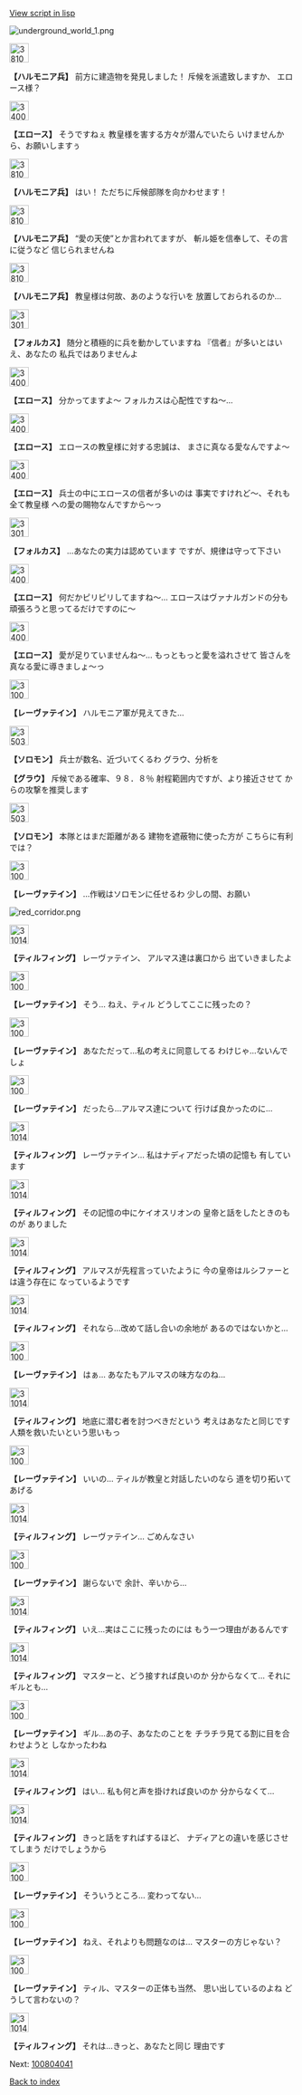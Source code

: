 [View script in lisp](../scripts/100804030.txt)

![underground_world_1.png](../images/backgrounds/underground_world_1.png)

<img src="../images/units/3810001.png" alt="3810001.png" height="34"/>

**【ハルモニア兵】**
前方に建造物を発見しました！
斥候を派遣致しますか、
エロース様？

<img src="../images/units/3400411.png" alt="3400411.png" height="34"/>

**【エロース】**
そうですねぇ
教皇様を害する方々が潜んでいたら
いけませんから、お願いしますぅ

<img src="../images/units/3810001.png" alt="3810001.png" height="34"/>

**【ハルモニア兵】**
はい！
ただちに斥候部隊を向かわせます！

<img src="../images/units/3810001.png" alt="3810001.png" height="34"/>

**【ハルモニア兵】**
“愛の天使”とか言われてますが、
斬ル姫を信奉して、その言に従うなど
信じられませんね

<img src="../images/units/3810001.png" alt="3810001.png" height="34"/>

**【ハルモニア兵】**
教皇様は何故、あのような行いを
放置しておられるのか…

<img src="../images/units/3301811.png" alt="3301811.png" height="34"/>

**【フォルカス】**
随分と積極的に兵を動かしていますね
『信者』が多いとはいえ、あなたの
私兵ではありませんよ

<img src="../images/units/3400411.png" alt="3400411.png" height="34"/>

**【エロース】**
分かってますよ～
フォルカスは心配性ですね～…

<img src="../images/units/3400411.png" alt="3400411.png" height="34"/>

**【エロース】**
エロースの教皇様に対する忠誠は、
まさに真なる愛なんですよ～

<img src="../images/units/3400411.png" alt="3400411.png" height="34"/>

**【エロース】**
兵士の中にエロースの信者が多いのは
事実ですけれど～、それも全て教皇様
への愛の賜物なんですから～っ

<img src="../images/units/3301811.png" alt="3301811.png" height="34"/>

**【フォルカス】**
…あなたの実力は認めています
ですが、規律は守って下さい

<img src="../images/units/3400411.png" alt="3400411.png" height="34"/>

**【エロース】**
何だかピリピリしてますね～…
エロースはヴァナルガンドの分も
頑張ろうと思ってるだけですのに～

<img src="../images/units/3400411.png" alt="3400411.png" height="34"/>

**【エロース】**
愛が足りていませんね～…
もっともっと愛を溢れさせて
皆さんを真なる愛に導きましょ～っ

<img src="../images/units/3100211.png" alt="3100211.png" height="34"/>

**【レーヴァテイン】**
ハルモニア軍が見えてきた…

<img src="../images/units/3503111.png" alt="3503111.png" height="34"/>

**【ソロモン】**
兵士が数名、近づいてくるわ
グラウ、分析を

**【グラウ】**
斥候である確率、９８．８％
射程範囲内ですが、より接近させて
からの攻撃を推奨します

<img src="../images/units/3503111.png" alt="3503111.png" height="34"/>

**【ソロモン】**
本隊とはまだ距離がある
建物を遮蔽物に使った方が
こちらに有利では？

<img src="../images/units/3100211.png" alt="3100211.png" height="34"/>

**【レーヴァテイン】**
…作戦はソロモンに任せるわ
少しの間、お願い

![red_corridor.png](../images/backgrounds/red_corridor.png)

<img src="../images/units/3101411.png" alt="3101411.png" height="34"/>

**【ティルフィング】**
レーヴァテイン、
アルマス達は裏口から
出ていきましたよ

<img src="../images/units/3100211.png" alt="3100211.png" height="34"/>

**【レーヴァテイン】**
そう…
ねえ、ティル
どうしてここに残ったの？

<img src="../images/units/3100211.png" alt="3100211.png" height="34"/>

**【レーヴァテイン】**
あなただって…私の考えに同意してる
わけじゃ…ないんでしょ

<img src="../images/units/3100211.png" alt="3100211.png" height="34"/>

**【レーヴァテイン】**
だったら…アルマス達について
行けば良かったのに…

<img src="../images/units/3101411.png" alt="3101411.png" height="34"/>

**【ティルフィング】**
レーヴァテイン…
私はナディアだった頃の記憶も
有しています

<img src="../images/units/3101411.png" alt="3101411.png" height="34"/>

**【ティルフィング】**
その記憶の中にケイオスリオンの
皇帝と話をしたときのものが
ありました

<img src="../images/units/3101411.png" alt="3101411.png" height="34"/>

**【ティルフィング】**
アルマスが先程言っていたように
今の皇帝はルシファーとは違う存在に
なっているようです

<img src="../images/units/3101411.png" alt="3101411.png" height="34"/>

**【ティルフィング】**
それなら…改めて話し合いの余地が
あるのではないかと…

<img src="../images/units/3100211.png" alt="3100211.png" height="34"/>

**【レーヴァテイン】**
はぁ…
あなたもアルマスの味方なのね…

<img src="../images/units/3101411.png" alt="3101411.png" height="34"/>

**【ティルフィング】**
地底に潜む者を討つべきだという
考えはあなたと同じです
人類を救いたいという思いもっ

<img src="../images/units/3100211.png" alt="3100211.png" height="34"/>

**【レーヴァテイン】**
いいの…
ティルが教皇と対話したいのなら
道を切り拓いてあげる

<img src="../images/units/3101411.png" alt="3101411.png" height="34"/>

**【ティルフィング】**
レーヴァテイン…
ごめんなさい

<img src="../images/units/3100211.png" alt="3100211.png" height="34"/>

**【レーヴァテイン】**
謝らないで
余計、辛いから…

<img src="../images/units/3101411.png" alt="3101411.png" height="34"/>

**【ティルフィング】**
いえ…実はここに残ったのには
もう一つ理由があるんです

<img src="../images/units/3101411.png" alt="3101411.png" height="34"/>

**【ティルフィング】**
マスターと、どう接すれば良いのか
分からなくて…
それにギルとも…

<img src="../images/units/3100211.png" alt="3100211.png" height="34"/>

**【レーヴァテイン】**
ギル…あの子、あなたのことを
チラチラ見てる割に目を合わせようと
しなかったわね

<img src="../images/units/3101411.png" alt="3101411.png" height="34"/>

**【ティルフィング】**
はい…
私も何と声を掛ければ良いのか
分からなくて…

<img src="../images/units/3101411.png" alt="3101411.png" height="34"/>

**【ティルフィング】**
きっと話をすればするほど、
ナディアとの違いを感じさせてしまう
だけでしょうから

<img src="../images/units/3100211.png" alt="3100211.png" height="34"/>

**【レーヴァテイン】**
そういうところ…
変わってない…

<img src="../images/units/3100211.png" alt="3100211.png" height="34"/>

**【レーヴァテイン】**
ねえ、それよりも問題なのは…
マスターの方じゃない？

<img src="../images/units/3100211.png" alt="3100211.png" height="34"/>

**【レーヴァテイン】**
ティル、マスターの正体も当然、
思い出しているのよね
どうして言わないの？

<img src="../images/units/3101411.png" alt="3101411.png" height="34"/>

**【ティルフィング】**
それは…きっと、あなたと同じ
理由です

Next: [100804041](100804041.md)

[Back to index](index.md)
